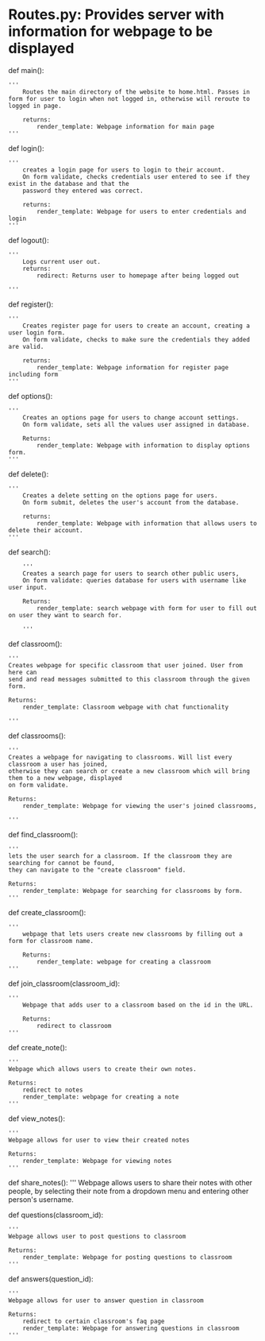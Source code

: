 # Routes.py: Provides server with information for webpage to be displayed


def main():


    '''
        Routes the main directory of the website to home.html. Passes in form for user to login when not logged in, otherwise will reroute to logged in page.

        returns:
            render_template: Webpage information for main page
    '''


def login():


    '''
        creates a login page for users to login to their account.
        On form validate, checks credentials user entered to see if they exist in the database and that the
        password they entered was correct.

        returns:
            render_template: Webpage for users to enter credentials and login
    '''


def logout():


    '''
        Logs current user out.
        returns:
            redirect: Returns user to homepage after being logged out

    '''



def register():


    '''
        Creates register page for users to create an account, creating a user login form.
        On form validate, checks to make sure the credentials they added are valid.

        returns:
            render_template: Webpage information for register page including form
    '''



def options():


    '''
        Creates an options page for users to change account settings.
        On form validate, sets all the values user assigned in database.

        Returns:
            render_template: Webpage with information to display options form.
    '''



def delete():


    '''
        Creates a delete setting on the options page for users.
        On form submit, deletes the user's account from the database.

        returns:
            render_template: Webpage with information that allows users to delete their account.
    '''



def search():


        '''
        Creates a search page for users to search other public users,
        On form validate: queries database for users with username like user input.

        Returns:
            render_template: search webpage with form for user to fill out on user they want to search for.

        '''

def classroom():

	'''
	Creates webpage for specific classroom that user joined. User from here can
	send and read messages submitted to this classroom through the given form.

	Returns:
		render_template: Classroom webpage with chat functionality

	'''

def classrooms():


    '''
    Creates a webpage for navigating to classrooms. Will list every classroom a user has joined,
    otherwise they can search or create a new classroom which will bring them to a new webpage, displayed
    on form validate.

    Returns:
        render_template: Webpage for viewing the user's joined classrooms,

    '''



def find_classroom():


    '''
    lets the user search for a classroom. If the classroom they are searching for cannot be found,
    they can navigate to the "create classroom" field.

    Returns:
        render_template: Webpage for searching for classrooms by form.
    '''



def create_classroom():


    '''
        webpage that lets users create new classrooms by filling out a form for classroom name.

        Returns:
            render_template: webpage for creating a classroom
    '''


def join_classroom(classroom_id):
    
    '''
        Webpage that adds user to a classroom based on the id in the URL.

        Returns: 
            redirect to classroom
    '''

def create_note():

	'''
	Webpage which allows users to create their own notes.
	
	Returns:
		redirect to notes
		render_template: webpage for creating a note
	'''

def view_notes():
	
	'''
	Webpage allows for user to view their created notes

	Returns:
		render_template: Webpage for viewing notes
	'''

def share_notes():
	'''
	Webpage allows users to share their notes with other people, by selecting their note from a dropdown menu and entering other person's username.

def questions(classroom_id):
	
	'''
	Webpage allows user to post questions to classroom

	Returns:
		render_template: Webpage for posting questions to classroom
	'''

def answers(question_id):
	
	'''
	Webpage allows for user to answer question in classroom
	
	Returns:
		redirect to certain classroom's faq page
		render_template: Webpage for answering questions in classroom
	'''

